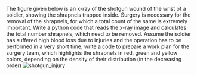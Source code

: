The figure given below is an x-ray of the shotgun wound of the wrist of a soldier, showing the 
shrapnels trapped inside. Surgery is necessary for the removal of the shrapnels, for which a total count of 
the same is extremely important. Write a python code that reads the x-ray image and calculates the total 
number shrapnels, which need to be removed. Assume the soldier has suffered high blood loss due to 
injuries and the operation has to be performed in a very short time, write a code to prepare a work plan for 
the surgery team, which highlights the shrapnels in red, green and yellow colors, depending on the density 
of their distribution (in the decreasing order) 
![shotgun_injury](https://github.com/user-attachments/assets/b4eb04e5-4569-40dd-bad5-7d6db7cb9798)
